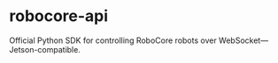 # robocore-api

Official Python SDK for controlling RoboCore robots over WebSocket—Jetson-compatible.
